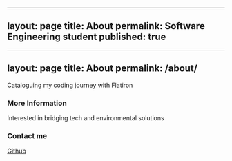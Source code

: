 
---
layout: page
title: About
permalink: Software Engineering student
published: true
---
---
layout: page
title: About
permalink: /about/
---

Cataloguing my coding journey with Flatiron

### More Information

Interested in bridging tech and environmental solutions

### Contact me

[Github](mailto:@gmail.com)

